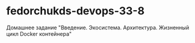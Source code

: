 # fedorchukds-devops-33-8
Домашнее задание "Введение. Экосистема. Архитектура. Жизненный цикл Docker контейнера"
